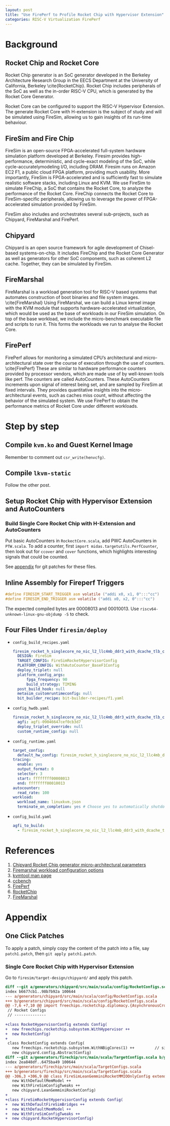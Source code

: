 ```yaml
---
layout: post
title: "Use FirePerf to Profile Rocket Chip with Hypervisor Extension"
categories: RISC-V Virtualization FirePerf
---
```


# Background
## Rocket Chip and Rocket Core
Rocket Chip generator is an SoC generator developed in the Berkeley Architecture Research Group in the EECS Department at the University of California, Berkeley \cite{RocketChip}. Rocket Chip includes peripherals of the SoC as well as the in-order RISC-V CPU, which is generated by the Rocket Core Generator.

Rocket Core can be configured to support the RISC-V Hypervisor Extension. The generate Rocket Core with H-extension is the subject of study and will be simulated using FireSim, allowing us to gain insights of its run-time behaviour.

## FireSim and Fire Chip
FireSim is an open-source FPGA-accelerated full-system hardware simulation platform developed at Berkeley.
Firesim provides high-performance, deterministic, and cycle-exact modeling of the SoC, while cycle-accuratelymodeling I/O, including DRAM.
Firesim runs on Amazon EC2 F1, a public cloud FPGA platform, providing much usability. More importantly, FireSim is FPGA-accelerated and is sufficiently fast to simulate realistic software stacks, including Linux and KVM.
We use FireSim to simulate FireChip, a SoC that contains the Rocket Core, to analyze the performance of the Rocket Core.
FireChip connects the Rocket Core to FireSim-specific peripherals, allowing us to leverage the power of FPGA-accelerated simulation provided by FireSim.

FireSim also includes and orchestrates several sub-projects, such as Chipyard, FireMarshal and FirePerf.

## Chipyard
Chipyard is an open source framework for agile development of Chisel-based systems-on-chip.
It includes FireChip and the Rocket Core Generator as well as generators for other SoC components, such as coherent L2 cache. Together, they can be simulated by FireSim.

## FireMarshal
FireMarshal is a workload generation tool for RISC-V based systems that automates construction of boot binaries and file system images. \cite{FireMarshal}
Using FireMarshal, we can build a Linux kernel image with the KVM module that supports hardware-accelerated virtualization, which would be used as the base of workloads in our FireSim simulation. On top of the base workload, we include the micro-benchmark executable file and scripts to run it. This forms the workloads we run to analyse the Rocket Core.

## FirePerf
FirePerf allows for monitoring a simulated CPU’s architectural and micro-architectural state over the course of execution through the use of counters. \cite{FirePerf}
These are similar to hardware performance counters provided by processor vendors, which are made use of by well-known tools like perf.
The counters are called AutoCounters.
These AutoCounters increments upon signal of interest being set, and are sampled by FireSim at fixed intervals.
They provides quantitative insights into the micro-architectural events, such as caches miss count, without affecting the behavior of the simulated system.
We use FirePerf to obtain the performance metrics of Rocket Core under different workloads.


# Step by step

## Compile `kvm.ko` and Guest Kernel Image
Remember to comment out `csr_write(henvcfg)`.

## Compile `lkvm-static`
Follow the other post.

## Setup Rocket Chip with Hypervisor Extension and AutoCounters
### Build Single Core Rocket Chip with H-Extension and AutoCounters
Put basic AutoCounters in `RockectCore.scala`, add PWC AutoCounters in `PTW.scala`.
To add a counter, first `import midas.targetutils.PerfCounter`, then look out for `ccover` and `cover` functions, which highlights interesting signals that could be counted.

See [appendix](#appendix-one-click-patches) for git patches for these files.

## Inline Assembly for Fireperf Triggers
```c
#define FIRESIM_START_TRIGGER asm volatile ("addi x0, x1, 0":::"cc")
#define FIRESIM_END_TRIGGER asm volatile ("addi x0, x2, 0":::"cc")
```
The expected compiled bytes are 00008013 and 00010013. Use `riscv64-unknown-linux-gnu-objdump -S` to check.


## Four Files Under `firesim/deploy`
- `config_build_recipes.yaml`
  ```yaml
  firesim_rocket_h_singlecore_no_nic_l2_llc4mb_ddr3_with_dcache_tlb_counter_ptx:
    DESIGN: FireSim
    TARGET_CONFIG: FireSimRocketHypervisorConfig
    PLATFORM_CONFIG: WithAutoCounter_BaseF1Config
    deploy_triplet: null
    platform_config_args:
        fpga_frequency: 90
        build_strategy: TIMING
    post_build_hook: null
    metasim_customruntimeconfig: null
    bit_builder_recipe: bit-builder-recipes/f1.yaml
  ```
- `config_hwdb.yaml`
  ```yaml
  firesim_rocket_h_singlecore_no_nic_l2_llc4mb_ddr3_with_dcache_tlb_counter_ptx:
    agfi: agfi-09046647cef0cb3d7
    deploy_triplet_override: null
    custom_runtime_config: null
  ```
- `config_runtime.yaml`
  ```yaml
  target_config:
    default_hw_config: firesim_rocket_h_singlecore_no_nic_l2_llc4mb_ddr3_with_dcache_tlb_counter_ptx
  tracing:
    enable: yes
    output_format: 0
    selector: 3
    start: ffffffff00008013
    end: ffffffff00010013
  autocounter:
    read_rate: 100
  workload:
    workload_name: linuxkvm.json
    terminate_on_completion: yes # Choose yes to automatically shutdown the f1 instances.
  ```
- `config_build.yaml`
  ```yaml
  agfi_to_build:
    - firesim_rocket_h_singlecore_no_nic_l2_llc4mb_ddr3_with_dcache_tlb_counter_ptx
  ```

# References
1. [Chipyard Rocket Chip generator micro-architectural parameters](https://chipyard.readthedocs.io/en/stable/Customization/Memory-Hierarchy.html#memory-hierarchy)
2. [Firemarshal workload configuration options](https://firemarshal.readthedocs.io/en/latest/workloadConfig.html#configuration-options)
3. [kvmtool man page](https://github.com/kvmtool/kvmtool/blob/master/Documentation/kvmtool.1)
4. [ccbench](https://github.com/ucb-bar/ccbench)
5. [FirePerf](https://doi.org/10.1145/3373376.3378455)
6. [RocketChip](http://www2.eecs.berkeley.edu/Pubs/TechRpts/2016/EECS-2016-17.html)
7. [FireMarshal](https://ieeexplore.ieee.org/document/9408192)

# Appendix 

## One Click Patches
To apply a patch, simply copy the content of the patch into a file, say `patch1.patch`, then `git apply patch1.patch`.

### Single Core Rocket Chip with Hypervisor Extension
Go to `firesim/target-design/chipyard/` and apply this patch.

```diff
diff --git a/generators/chipyard/src/main/scala/config/RocketConfigs.scala b/generators/chipyard/src/main/scala/config/RocketConfigs.scala
index b6677cb1..98b7b92a 100644
--- a/generators/chipyard/src/main/scala/config/RocketConfigs.scala
+++ b/generators/chipyard/src/main/scala/config/RocketConfigs.scala
@@ -7,6 +7,10 @@ import freechips.rocketchip.diplomacy.{AsynchronousCrossing}
 // Rocket Configs
 // --------------
 
+class RocketHypervisorConfig extends Config(
+  new freechips.rocketchip.subsystem.WithHypervisor ++
+  new RocketConfig)
+
 class RocketConfig extends Config(
   new freechips.rocketchip.subsystem.WithNBigCores(1) ++         // single rocket-core
   new chipyard.config.AbstractConfig)
diff --git a/generators/firechip/src/main/scala/TargetConfigs.scala b/generators/firechip/src/main/scala/TargetConfigs.scala
index 2ea848df..6475ba49 100644
--- a/generators/firechip/src/main/scala/TargetConfigs.scala
+++ b/generators/firechip/src/main/scala/TargetConfigs.scala
@@ -306,3 +306,9 @@ class FireSimLeanGemminiRocketMMIOOnlyConfig extends Config(
   new WithDefaultMemModel ++
   new WithFireSimConfigTweaks ++
   new chipyard.LeanGemminiRocketConfig)
+
+class FireSimRocketHypervisorConfig extends Config(
+  new WithDefaultFireSimBridges ++
+  new WithDefaultMemModel ++
+  new WithFireSimConfigTweaks ++
+  new chipyard.RocketHypervisorConfig)
```
